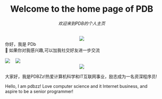 

<!--
**PDBZz111/PDBZz111** is a ✨ _special_ ✨ repository because its `README.md` (this file) appears on your GitHub profile.

Here are some ideas to get you started:

- 🔭 I’m currently working on ...
- 🌱 I’m currently learning ...
- 👯 I’m looking to collaborate on ...
- 🤔 I’m looking for help with ...
- 💬 Ask me about ...
- 📫 How to reach me: ...
- 😄 Pronouns: ...
- ⚡ Fun fact: ...
-->
<!DOCTYPE html>
<html lang="en">
<h1 align="center">Welcome to the home page of PDB</h1>
<h6 align="center">欢迎来到PDB的个人主页</h6>
<div align="center" ><img order-radius="100px" src="https://cdn.jsdelivr.net/gh/sun0225SUN/photos/images/202108300019556.gif"/></div>
<div>你好，我是 PDb</div>
<div>💬 如果你对我感兴趣,可以加我社交好友进一步交流</div>
<br>
<a href="https://space.bilibili.com/404892962"><img src="https://img.shields.io/badge/bilibili-B%E7%AB%99-ff69b4"></a>&emsp;
<a href="https://www.zhihu.com/people/xiao-zhang-zhang-61-10"><img src="https://img.shields.io/badge/zhihu-%E7%9F%A5%E4%B9%8E-blue"></a>&emsp;
<div align="center"><img src="https://cdn.jsdelivr.net/gh/sun0225SUN/sun0225SUN/contribution-snake/github-contribution-grid-snake.svg" /></div>
<p>大家好，我是PDBZz!热爱计算机科学和IT互联网事业，励志成为一名资深程序员!<p>
<p>Hello, I am pdbzz! Love computer science and it Internet business, and aspire to be a senior programmer!</p>
</html>

